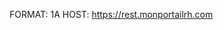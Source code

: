 FORMAT: 1A
HOST: https://rest.monportailrh.com

<!-- include(introduction.md) -->

<!-- include(setting/index.md) -->
<!-- include(data-type/index.md) -->
<!-- include(category/index.md) -->
<!-- include(sensitivity/index.md) -->
<!-- include(domain/index.md) -->
<!-- include(pso-type/index.md) -->
<!-- include(field/index.md) -->
<!-- include(news/index.md) -->
<!-- include(assignment-data/index.md) -->
<!-- include(widget/index.md) -->
<!-- include(triggers/index.md) -->
<!-- include(operators/index.md) -->
<!-- include(actions/index.md) -->

<!-- include(data_structures.md) -->


